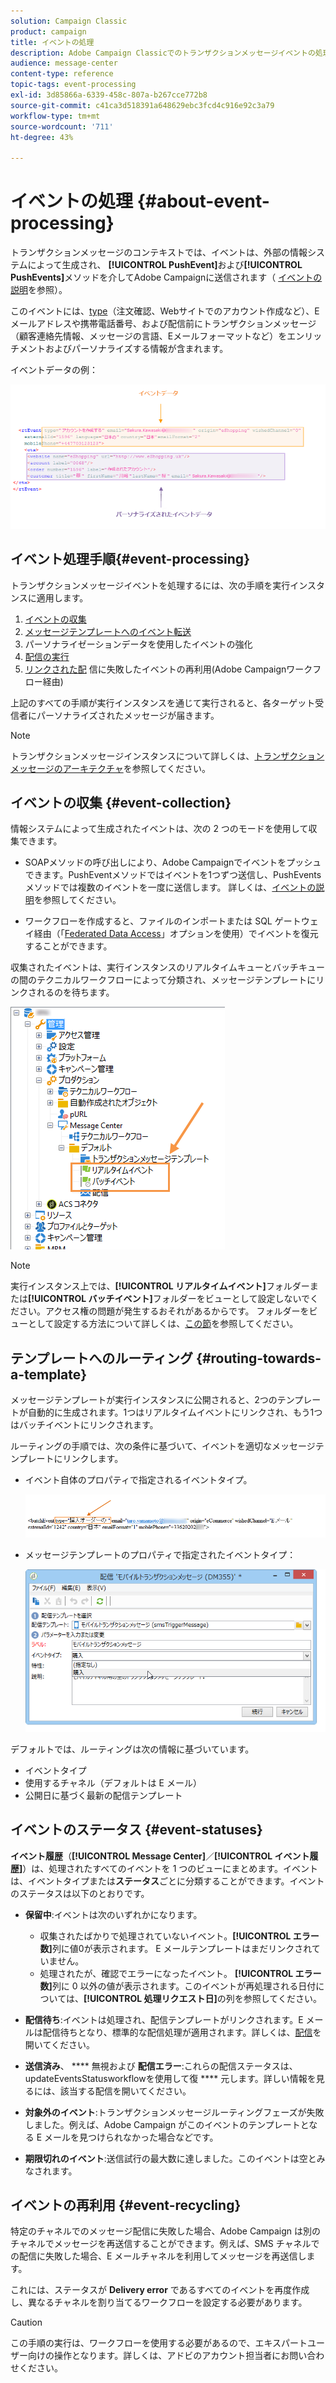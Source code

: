 ```yaml
---
solution: Campaign Classic
product: campaign
title: イベントの処理
description: Adobe Campaign Classicでのトランザクションメッセージイベントの処理方法を説明します。
audience: message-center
content-type: reference
topic-tags: event-processing
exl-id: 3d85866a-6339-458c-807a-b267cce772b8
source-git-commit: c41ca3d518391a648629ebc3fcd4c916e92c3a79
workflow-type: tm+mt
source-wordcount: '711'
ht-degree: 43%

---
```


# イベントの処理 {#about-event-processing}

トランザクションメッセージのコンテキストでは、イベントは、外部の情報システムによって生成され、 **[!UICONTROL PushEvent]**&#x200B;および&#x200B;**[!UICONTROL PushEvents]**&#x200B;メソッドを介してAdobe Campaignに送信されます（ [イベントの説明](../../message-center/using/event-description.md)を参照）。

このイベントには、[type](../../message-center/using/creating-event-types.md)（注文確認、Webサイトでのアカウント作成など）、Eメールアドレスや携帯電話番号、および配信前にトランザクションメッセージ（顧客連絡先情報、メッセージの言語、Eメールフォーマットなど）をエンリッチメントおよびパーソナライズする情報が含まれます。

イベントデータの例：

![](assets/messagecenter_events_request_001.png)

## イベント処理手順{#event-processing}

トランザクションメッセージイベントを処理するには、次の手順を実行インスタンスに適用します。

1. [イベントの収集](#event-collection)
1. [メッセージテンプレートへのイベント転送](#routing-towards-a-template)
1. パーソナライゼーションデータを使用したイベントの強化
1. [配信の実行](../../message-center/using/delivery-execution.md)
1. [リンクされた配](#event-recycling) 信に失敗したイベントの再利用(Adobe Campaignワークフロー経由)

上記のすべての手順が実行インスタンスを通じて実行されると、各ターゲット受信者にパーソナライズされたメッセージが届きます。

>[!NOTE]
>
>トランザクションメッセージインスタンスについて詳しくは、[トランザクションメッセージのアーキテクチャ](../../message-center/using/transactional-messaging-architecture.md)を参照してください。


## イベントの収集 {#event-collection}

情報システムによって生成されたイベントは、次の 2 つのモードを使用して収集できます。

* SOAPメソッドの呼び出しにより、Adobe Campaignでイベントをプッシュできます。PushEventメソッドではイベントを1つずつ送信し、PushEventsメソッドでは複数のイベントを一度に送信します。 詳しくは、[イベントの説明](../../message-center/using/event-description.md)を参照してください。

* ワークフローを作成すると、ファイルのインポートまたは SQL ゲートウェイ経由（「[Federated Data Access](../../installation/using/about-fda.md)」オプションを使用）でイベントを復元することができます。

収集されたイベントは、実行インスタンスのリアルタイムキューとバッチキューの間のテクニカルワークフローによって分類され、メッセージテンプレートにリンクされるのを待ちます。

![](assets/messagecenter_events_queues_001.png)

>[!NOTE]
>
>実行インスタンス上では、**[!UICONTROL リアルタイムイベント]**&#x200B;フォルダーまたは&#x200B;**[!UICONTROL バッチイベント]**&#x200B;フォルダーをビューとして設定しないでください。アクセス権の問題が発生するおそれがあるからです。 フォルダーをビューとして設定する方法について詳しくは、[この節](../../platform/using/access-management-folders.md)を参照してください。

## テンプレートへのルーティング {#routing-towards-a-template}

メッセージテンプレートが実行インスタンスに公開されると、2つのテンプレートが自動的に生成されます。1つはリアルタイムイベントにリンクされ、もう1つはバッチイベントにリンクされます。

ルーティングの手順では、次の条件に基づいて、イベントを適切なメッセージテンプレートにリンクします。

* イベント自体のプロパティで指定されるイベントタイプ。

   ![](assets/messagecenter_event_type_001.png)

* メッセージテンプレートのプロパティで指定されたイベントタイプ：

   ![](assets/messagecenter_event_type_002.png)

デフォルトでは、ルーティングは次の情報に基づいています。

* イベントタイプ
* 使用するチャネル（デフォルトは E メール）
* 公開日に基づく最新の配信テンプレート

## イベントのステータス {#event-statuses}

**イベント履歴**（**[!UICONTROL Message Center]**／**[!UICONTROL イベント履歴]**）は、処理されたすべてのイベントを 1 つのビューにまとめます。イベントは、イベントタイプまたは&#x200B;**ステータス**&#x200B;ごとに分類することができます。イベントのステータスは以下のとおりです。

* **保留中**:イベントは次のいずれかになります。

   * 収集されたばかりで処理されていないイベント。**[!UICONTROL エラー数]**&#x200B;列に値0が表示されます。 E メールテンプレートはまだリンクされていません。
   * 処理されたが、確認でエラーになったイベント。 **[!UICONTROL エラー数]**&#x200B;列に 0 以外の値が表示されます。このイベントが再処理される日付については、**[!UICONTROL 処理リクエスト日]**&#x200B;の列を参照してください。

* **配信待ち**:イベントは処理され、配信テンプレートがリンクされます。E メールは配信待ちとなり、標準的な配信処理が適用されます。詳しくは、[配信](../../delivery/using/about-message-tracking.md)を開いてください。
* **送信済み**、 **** 無視および **配信エラー**:これらの配信ステータスは、 updateEventsStatusworkflowを使用して復 **** 元します。詳しい情報を見るには、該当する配信を開いてください。
* **対象外のイベント**:トランザクションメッセージルーティングフェーズが失敗しました。例えば、Adobe Campaign がこのイベントのテンプレートとなる E メールを見つけられなかった場合などです。
* **期限切れのイベント**:送信試行の最大数に達しました。このイベントは空とみなされます。

## イベントの再利用 {#event-recycling}

特定のチャネルでのメッセージ配信に失敗した場合、Adobe Campaign は別のチャネルでメッセージを再送信することができます。例えば、SMS チャネルでの配信に失敗した場合、E メールチャネルを利用してメッセージを再送信します。

これには、ステータスが **Delivery error** であるすべてのイベントを再度作成し、異なるチャネルを割り当てるワークフローを設定する必要があります。

>[!CAUTION]
>
>この手順の実行は、ワークフローを使用する必要があるので、エキスパートユーザー向けの操作となります。詳しくは、アドビのアカウント担当者にお問い合わせください。
